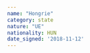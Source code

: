 ```yaml
---
name: "Hongrie"
category: state
nature: "UE"
nationality: HUN
date_signed: '2018-11-12'
---
```

    